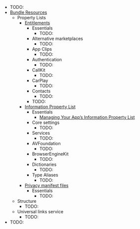 * TODO:
* [Bundle Resources](documentation.bundleresources.md)
  * Property Lists
    * [Entitlements](documentation.bundleresources.entitlements.md)
      * Essentials
        * TODO:
      * Alternative marketplaces
        * TODO:
      * App Clips
        * TODO:
      * Authentication
        * TODO:
      * CallKit
        * TODO:
      * CarPlay
        * TODO:
      * Contacts
        * TODO:
      * TODO:
    * [Information Property List](documentation.bundleresources.information-property-list.md)
      * Essentials
        * [Managing Your App’s Information Property List](documentation.bundleresources.managing-your-app-s-information-property-list.md)
      * Core settings
        * TODO:
      * Services
        * TODO:
      * AVFoundation
        * TODO:
      * BrowserEngineKit
        * TODO:
      * Dictionaries
        * TODO:
      * Type Aliases
        * TODO:
    * [Privacy manifest files](documentation.bundleresources.privacy-manifest-files.md)
      * Essentials
        * TODO:
  * Structure
    * TODO:
  * Universal links service
    * TODO:
* TODO: